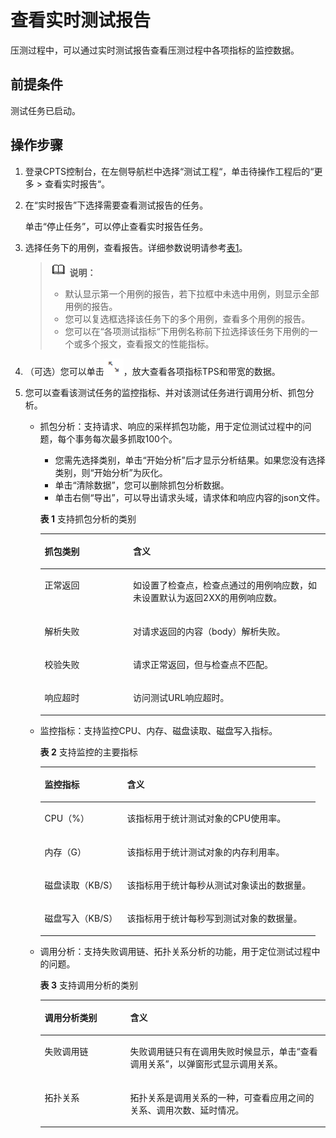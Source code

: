 # 查看实时测试报告<a name="cpts_01_0018"></a>

压测过程中，可以通过实时测试报告查看压测过程中各项指标的监控数据。

## 前提条件<a name="section161281120542"></a>

测试任务已启动。

## 操作步骤<a name="section6215223135614"></a>

1.  登录CPTS控制台，在左侧导航栏中选择“测试工程“，单击待操作工程后的“更多 \> 查看实时报告“。
2.  在“实时报告”下选择需要查看测试报告的任务。

    单击“停止任务”，可以停止查看实时报告任务。

3.  选择任务下的用例，查看报告。详细参数说明请参考[表1](测试报告说明.md#table7900194111711)。

    >![](public_sys-resources/icon-note.gif) **说明：**   
    >-   默认显示第一个用例的报告，若下拉框中未选中用例，则显示全部用例的报告。  
    >-   您可以复选框选择该任务下的多个用例，查看多个用例的报告。  
    >-   您可以在“各项测试指标“下用例名称前下拉选择该任务下用例的一个或多个报文，查看报文的性能指标。  

4.  （可选）您可以单击![](figures/icon-zoom-in.png)，放大查看各项指标TPS和带宽的数据。
5.  您可以查看该测试任务的监控指标、并对该测试任务进行调用分析、抓包分析。
    -   抓包分析：支持请求、响应的采样抓包功能，用于定位测试过程中的问题，每个事务每次最多抓取100个。

        -   您需先选择类别，单击“开始分析”后才显示分析结果。如果您没有选择类别，则“开始分析”为灰化。
        -   单击“清除数据”，您可以删除抓包分析数据。
        -   单击右侧“导出”，可以导出请求头域，请求体和响应内容的json文件。

        **表 1**  支持抓包分析的类别

        <a name="table383615519205"></a>
        <table><thead align="left"><tr id="row483614510205"><th class="cellrowborder" valign="top" width="31%" id="mcps1.2.3.1.1"><p id="p1383655111203"><a name="p1383655111203"></a><a name="p1383655111203"></a>抓包类别</p>
        </th>
        <th class="cellrowborder" valign="top" width="69%" id="mcps1.2.3.1.2"><p id="p16836135115200"><a name="p16836135115200"></a><a name="p16836135115200"></a>含义</p>
        </th>
        </tr>
        </thead>
        <tbody><tr id="row15836115117209"><td class="cellrowborder" valign="top" width="31%" headers="mcps1.2.3.1.1 "><p id="p58361051132016"><a name="p58361051132016"></a><a name="p58361051132016"></a>正常返回</p>
        </td>
        <td class="cellrowborder" valign="top" width="69%" headers="mcps1.2.3.1.2 "><p id="p128361751122011"><a name="p128361751122011"></a><a name="p128361751122011"></a>如设置了检查点，检查点通过的用例响应数，如未设置默认为返回2XX的用例响应数。</p>
        </td>
        </tr>
        <tr id="row1283665112206"><td class="cellrowborder" valign="top" width="31%" headers="mcps1.2.3.1.1 "><p id="p1083620519202"><a name="p1083620519202"></a><a name="p1083620519202"></a>解析失败</p>
        </td>
        <td class="cellrowborder" valign="top" width="69%" headers="mcps1.2.3.1.2 "><p id="p11836751162012"><a name="p11836751162012"></a><a name="p11836751162012"></a>对请求返回的内容（body）解析失败。</p>
        </td>
        </tr>
        <tr id="row158361651182013"><td class="cellrowborder" valign="top" width="31%" headers="mcps1.2.3.1.1 "><p id="p118368511207"><a name="p118368511207"></a><a name="p118368511207"></a>校验失败</p>
        </td>
        <td class="cellrowborder" valign="top" width="69%" headers="mcps1.2.3.1.2 "><p id="p4836115142012"><a name="p4836115142012"></a><a name="p4836115142012"></a>请求正常返回，但与检查点不匹配。</p>
        </td>
        </tr>
        <tr id="row118367517205"><td class="cellrowborder" valign="top" width="31%" headers="mcps1.2.3.1.1 "><p id="p178361251122015"><a name="p178361251122015"></a><a name="p178361251122015"></a>响应超时</p>
        </td>
        <td class="cellrowborder" valign="top" width="69%" headers="mcps1.2.3.1.2 "><p id="p1283617511204"><a name="p1283617511204"></a><a name="p1283617511204"></a>访问测试URL响应超时。</p>
        </td>
        </tr>
        </tbody>
        </table>

    -   监控指标：支持监控CPU、内存、磁盘读取、磁盘写入指标。

        **表 2**  支持监控的主要指标

        <a name="table6936410205619"></a>
        <table><thead align="left"><tr id="row4934110195617"><th class="cellrowborder" valign="top" width="30%" id="mcps1.2.3.1.1"><p id="p593441075610"><a name="p593441075610"></a><a name="p593441075610"></a>监控指标</p>
        </th>
        <th class="cellrowborder" valign="top" width="70%" id="mcps1.2.3.1.2"><p id="p393431014562"><a name="p393431014562"></a><a name="p393431014562"></a>含义</p>
        </th>
        </tr>
        </thead>
        <tbody><tr id="row993541085614"><td class="cellrowborder" valign="top" width="30%" headers="mcps1.2.3.1.1 "><p id="p17934101019568"><a name="p17934101019568"></a><a name="p17934101019568"></a>CPU（%）</p>
        </td>
        <td class="cellrowborder" valign="top" width="70%" headers="mcps1.2.3.1.2 "><p id="p14935181017562"><a name="p14935181017562"></a><a name="p14935181017562"></a>该指标用于统计测试对象的CPU使用率。</p>
        </td>
        </tr>
        <tr id="row17935410185614"><td class="cellrowborder" valign="top" width="30%" headers="mcps1.2.3.1.1 "><p id="p2935151011561"><a name="p2935151011561"></a><a name="p2935151011561"></a>内存（G）</p>
        </td>
        <td class="cellrowborder" valign="top" width="70%" headers="mcps1.2.3.1.2 "><p id="p993513102563"><a name="p993513102563"></a><a name="p993513102563"></a>该指标用于统计测试对象的内存利用率。</p>
        </td>
        </tr>
        <tr id="row39361610175613"><td class="cellrowborder" valign="top" width="30%" headers="mcps1.2.3.1.1 "><p id="p9935121075615"><a name="p9935121075615"></a><a name="p9935121075615"></a>磁盘读取（KB/S）</p>
        </td>
        <td class="cellrowborder" valign="top" width="70%" headers="mcps1.2.3.1.2 "><p id="p14936310175614"><a name="p14936310175614"></a><a name="p14936310175614"></a>该指标用于统计每秒从测试对象读出的数据量。</p>
        </td>
        </tr>
        <tr id="row15936161015567"><td class="cellrowborder" valign="top" width="30%" headers="mcps1.2.3.1.1 "><p id="p8936610115620"><a name="p8936610115620"></a><a name="p8936610115620"></a>磁盘写入（KB/S）</p>
        </td>
        <td class="cellrowborder" valign="top" width="70%" headers="mcps1.2.3.1.2 "><p id="p993621015617"><a name="p993621015617"></a><a name="p993621015617"></a>该指标用于统计每秒写到测试对象的数据量。</p>
        </td>
        </tr>
        </tbody>
        </table>

    -   调用分析：支持失败调用链、拓扑关系分析的功能，用于定位测试过程中的问题。

        **表 3**  支持调用分析的类别

        <a name="table093911103568"></a>
        <table><thead align="left"><tr id="row3938101013564"><th class="cellrowborder" valign="top" width="30%" id="mcps1.2.3.1.1"><p id="p1938121010564"><a name="p1938121010564"></a><a name="p1938121010564"></a>调用分析类别</p>
        </th>
        <th class="cellrowborder" valign="top" width="70%" id="mcps1.2.3.1.2"><p id="p11938310125613"><a name="p11938310125613"></a><a name="p11938310125613"></a>含义</p>
        </th>
        </tr>
        </thead>
        <tbody><tr id="row10938171014568"><td class="cellrowborder" valign="top" width="30%" headers="mcps1.2.3.1.1 "><p id="p4938131019569"><a name="p4938131019569"></a><a name="p4938131019569"></a>失败调用链</p>
        </td>
        <td class="cellrowborder" valign="top" width="70%" headers="mcps1.2.3.1.2 "><p id="p1093861014567"><a name="p1093861014567"></a><a name="p1093861014567"></a>失败调用链只有在调用失败时候显示，单击“查看调用关系”，以弹窗形式显示调用关系。</p>
        </td>
        </tr>
        <tr id="row59391110115615"><td class="cellrowborder" valign="top" width="30%" headers="mcps1.2.3.1.1 "><p id="p793816103561"><a name="p793816103561"></a><a name="p793816103561"></a>拓扑关系</p>
        </td>
        <td class="cellrowborder" valign="top" width="70%" headers="mcps1.2.3.1.2 "><p id="p9939141095619"><a name="p9939141095619"></a><a name="p9939141095619"></a>拓扑关系是调用关系的一种，可查看应用之间的关系、调用次数、延时情况。</p>
        </td>
        </tr>
        </tbody>
        </table>



